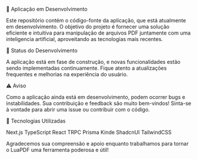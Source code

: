 📄 Aplicação em Desenvolvimento

Este repositório contém o código-fonte da aplicação, que está atualmente em desenvolvimento. O objetivo do projeto é fornecer uma solução eficiente e intuitiva para manipulação de arquivos PDF juntamente com uma inteligencia artificial, aproveitando as tecnologias mais recentes.

🚧 Status do Desenvolvimento

A aplicação está em fase de construção, e novas funcionalidades estão sendo implementadas continuamente. Fique atento a atualizações frequentes e melhorias na experiência do usuário.

⚠️ Aviso

Como a aplicação ainda está em desenvolvimento, podem ocorrer bugs e instabilidades. Sua contribuição e feedback são muito bem-vindos! Sinta-se à vontade para abrir uma issue ou contribuir com o código.

🔧 Tecnologias Utilizadas

Next.js
TypeScript
React
TRPC
Prisma
Kinde
ShadcnUI
TailwindCSS

Agradecemos sua compreensão e apoio enquanto trabalhamos para tornar o LuaPDF uma ferramenta poderosa e útil!
